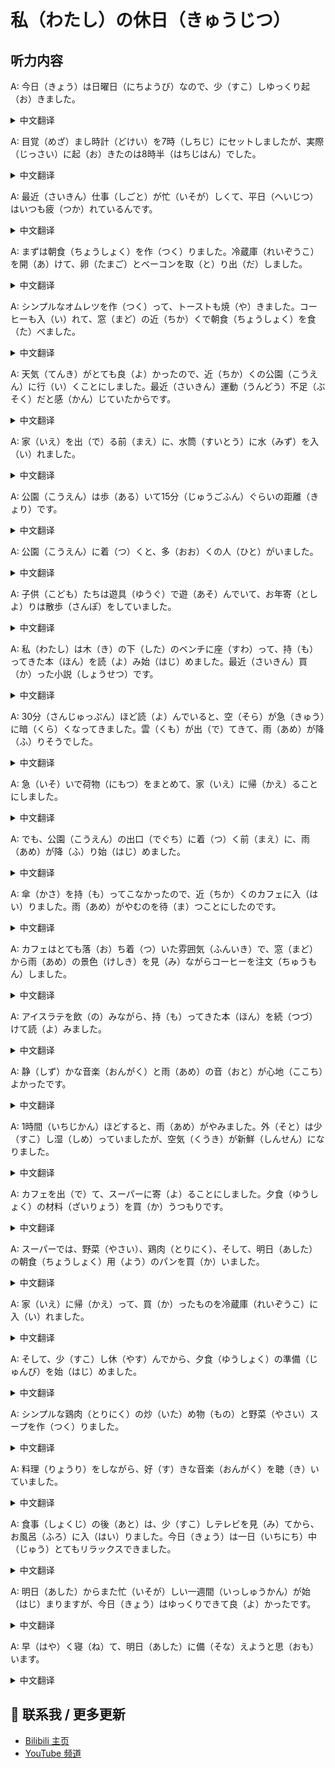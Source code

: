 # 私（わたし）の休日（きゅうじつ）

## 听力内容

A: 今日（きょう）は日曜日（にちようび）なので、少（すこ）しゆっくり起（お）きました。

<details>
<summary>中文翻译</summary>
今天是星期日，所以我起得晚了一点。
</details>

A: 目覚（めざ）まし時計（どけい）を7時（しちじ）にセットしましたが、実際（じっさい）に起（お）きたのは8時半（はちじはん）でした。

<details>
<summary>中文翻译</summary>
我把闹钟设定在7点，但实际上我是8点半才起床的。
</details>

A: 最近（さいきん）仕事（しごと）が忙（いそが）しくて、平日（へいじつ）はいつも疲（つか）れているんです。

<details>
<summary>中文翻译</summary>
最近工作很忙，平日总是很累。
</details>

A: まずは朝食（ちょうしょく）を作（つく）りました。冷蔵庫（れいぞうこ）を開（あ）けて、卵（たまご）とベーコンを取（と）り出（だ）しました。

<details>
<summary>中文翻译</summary>
首先我做了早餐。打开冰箱，取出了鸡蛋和培根。
</details>

A: シンプルなオムレツを作（つく）って、トーストも焼（や）きました。コーヒーも入（い）れて、窓（まど）の近（ちか）くで朝食（ちょうしょく）を食（た）べました。

<details>
<summary>中文翻译</summary>
我做了简单的煎蛋卷，还烤了吐司。也泡了咖啡，在窗户附近吃了早餐。
</details>

A: 天気（てんき）がとても良（よ）かったので、近（ちか）くの公園（こうえん）に行（い）くことにしました。最近（さいきん）運動（うんどう）不足（ぶそく）だと感（かん）じていたからです。

<details>
<summary>中文翻译</summary>
因为天气很好，所以我决定去附近的公园。最近感觉缺乏运动。
</details>

A: 家（いえ）を出（で）る前（まえ）に、水筒（すいとう）に水（みず）を入（い）れました。

<details>
<summary>中文翻译</summary>
出门前，我在水壶里装了水。
</details>

A: 公園（こうえん）は歩（ある）いて15分（じゅうごふん）ぐらいの距離（きょり）です。

<details>
<summary>中文翻译</summary>
公园距离步行约15分钟。
</details>

A: 公園（こうえん）に着（つ）くと、多（おお）くの人（ひと）がいました。

<details>
<summary>中文翻译</summary>
到达公园后，看到很多人。
</details>

A: 子供（こども）たちは遊具（ゆうぐ）で遊（あそ）んでいて、お年寄（としよ）りは散歩（さんぽ）をしていました。

<details>
<summary>中文翻译</summary>
孩子们在游乐设施上玩耍，老人们在散步。
</details>

A: 私（わたし）は木（き）の下（した）のベンチに座（すわ）って、持（も）ってきた本（ほん）を読（よ）み始（はじ）めました。最近（さいきん）買（か）った小説（しょうせつ）です。

<details>
<summary>中文翻译</summary>
我坐在树下的长椅上，开始阅读带来的书。这是我最近买的小说。
</details>

A: 30分（さんじゅっぷん）ほど読（よ）んでいると、空（そら）が急（きゅう）に暗（くら）くなってきました。雲（くも）が出（で）てきて、雨（あめ）が降（ふ）りそうでした。

<details>
<summary>中文翻译</summary>
读了大约30分钟后，天空突然变暗了。云层开始出现，看起来要下雨了。
</details>

A: 急（いそ）いで荷物（にもつ）をまとめて、家（いえ）に帰（かえ）ることにしました。

<details>
<summary>中文翻译</summary>
我赶紧收拾东西，决定回家。
</details>

A: でも、公園（こうえん）の出口（でぐち）に着（つ）く前（まえ）に、雨（あめ）が降（ふ）り始（はじ）めました。

<details>
<summary>中文翻译</summary>
但是，在到达公园出口之前，雨就开始下了。
</details>

A: 傘（かさ）を持（も）ってこなかったので、近（ちか）くのカフェに入（はい）りました。雨（あめ）がやむのを待（ま）つことにしたのです。

<details>
<summary>中文翻译</summary>
因为没带伞，所以我进了附近的一家咖啡店。我决定等雨停了再走。
</details>

A: カフェはとても落（お）ち着（つ）いた雰囲気（ふんいき）で、窓（まど）から雨（あめ）の景色（けしき）を見（み）ながらコーヒーを注文（ちゅうもん）しました。

<details>
<summary>中文翻译</summary>
咖啡店的氛围非常宁静，我一边透过窗户看着雨景，一边点了咖啡。
</details>

A: アイスラテを飲（の）みながら、持（も）ってきた本（ほん）を続（つづ）けて読（よ）みました。

<details>
<summary>中文翻译</summary>
一边喝着冰拿铁，一边继续读我带来的书。
</details>

A: 静（しず）かな音楽（おんがく）と雨（あめ）の音（おと）が心地（ここち）よかったです。

<details>
<summary>中文翻译</summary>
安静的音乐和雨声很令人舒适。
</details>

A: 1時間（いちじかん）ほどすると、雨（あめ）がやみました。外（そと）は少（すこ）し湿（しめ）っていましたが、空気（くうき）が新鮮（しんせん）になりました。

<details>
<summary>中文翻译</summary>
大约1小时后，雨停了。外面虽然有点湿，但空气变得清新了。
</details>

A: カフェを出（で）て、スーパーに寄（よ）ることにしました。夕食（ゆうしょく）の材料（ざいりょう）を買（か）うつもりです。

<details>
<summary>中文翻译</summary>
离开咖啡店后，我决定顺路去超市。打算买晚餐的食材。
</details>

A: スーパーでは、野菜（やさい）、鶏肉（とりにく）、そして、明日（あした）の朝食（ちょうしょく）用（よう）のパンを買（か）いました。

<details>
<summary>中文翻译</summary>
在超市，我买了蔬菜、鸡肉，还有明天早餐用的面包。
</details>

A: 家（いえ）に帰（かえ）って、買（か）ったものを冷蔵庫（れいぞうこ）に入（い）れました。

<details>
<summary>中文翻译</summary>
回到家后，我把买的东西放进冰箱。
</details>

A: そして、少（すこ）し休（やす）んでから、夕食（ゆうしょく）の準備（じゅんび）を始（はじ）めました。

<details>
<summary>中文翻译</summary>
然后休息了一会儿，开始准备晚餐。
</details>

A: シンプルな鶏肉（とりにく）の炒（いた）め物（もの）と野菜（やさい）スープを作（つく）りました。

<details>
<summary>中文翻译</summary>
我做了简单的鸡肉炒菜和蔬菜汤。
</details>

A: 料理（りょうり）をしながら、好（す）きな音楽（おんがく）を聴（き）いていました。

<details>
<summary>中文翻译</summary>
做饭的时候，我听着喜欢的音乐。
</details>

A: 食事（しょくじ）の後（あと）は、少（すこ）しテレビを見（み）てから、お風呂（ふろ）に入（はい）りました。今日（きょう）は一日（いちにち）中（じゅう）とてもリラックスできました。

<details>
<summary>中文翻译</summary>
饭后，我看了会儿电视，然后洗了个澡。今天一整天都非常放松。
</details>

A: 明日（あした）からまた忙（いそが）しい一週間（いっしゅうかん）が始（はじ）まりますが、今日（きょう）はゆっくりできて良（よ）かったです。

<details>
<summary>中文翻译</summary>
从明天开始又要迎来忙碌的一周，但今天能够好好放松真是太好了。
</details>

A: 早（はや）く寝（ね）て、明日（あした）に備（そな）えようと思（おも）います。

<details>
<summary>中文翻译</summary>
我打算早点睡觉，为明天做准备。
</details>


## 📢 联系我 / 更多更新

- [Bilibili 主页](https://space.bilibili.com/393573154?spm_id_from=333.1007.0.0)
- [YouTube 频道](https://www.youtube.com/@JapaneseListeningRoom)
